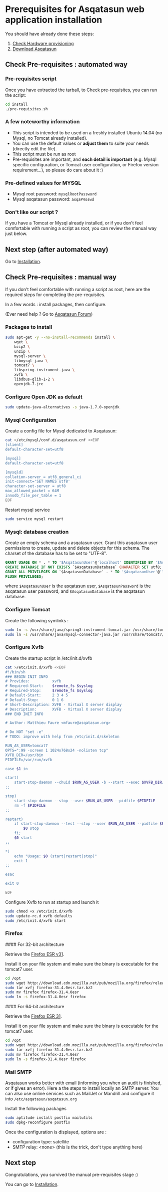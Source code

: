 # Prerequisites for Asqatasun web application installation

You should have already done these steps:

1. [Check Hardware provisioning](Hardware_network_provisioning.md)
2. [Download Asqatasun](Download.md)

## Check Pre-requisites : automated way

### Pre-requisites script

Once you have extracted the tarball, to Check pre-requisites, you can run the script:

```sh
cd install
./pre-requisites.sh
```

### A few noteworthy information

* This script is intended to be used on a freshly installed Ubuntu 14.04 (no Mysql, 
no Tomcat already installed).
* You can use the default values or **adjust them** to suite your needs (directly edit the file).
* This script must be run as root
* Pre-requisites are important, and **each detail is important** (e.g. Mysql specific 
configuration, or Tomcat user configuration, or Firefox version requirement...), so please
do care about it :)

### Pre-defined values for MYSQL

* Mysql root password: `mysqlRootPassword`
* Mysql asqatasun password: `asqaP4sswd`

### Don't like our script ?

If you have a Tomcat or Mysql already installed, or if you don't feel comfortable
with running a script as root, you can review the manual way just below.

## Next step (after automated way)

Go to [Installation](Installation.md).


## Check Pre-requisites : manual way

If you don't feel comfortable with running a script as root, here are the
required steps for completing the pre-requisites.

In a few words : install packages, then configure.

(Ever need help ? Go to [Asqatasun Forum](http://forum.asqatasun.org))

### Packages to install

```sh
sudo apt-get -y --no-install-recommends install \
    wget \
    bzip2 \
    unzip \
    mysql-server \
    libmysql-java \
    tomcat7 \
    libspring-instrument-java \
    xvfb \
    libdbus-glib-1-2 \
    openjdk-7-jre
```

### Configure Open JDK as default

```sh
sudo update-java-alternatives -s java-1.7.0-openjdk
```

### Mysql Configuration

Create a config file for Mysql dedicated to Asqatasun:

```sh
cat >/etc/mysql/conf.d/asqatasun.cnf <<EOF
[client]
default-character-set=utf8

[mysql]
default-character-set=utf8

[mysqld]
collation-server = utf8_general_ci
init-connect='SET NAMES utf8'
character-set-server = utf8
max_allowed_packet = 64M
innodb_file_per_table = 1
EOF
```

Restart mysql service
```sh
sudo service mysql restart
```

### Mysql: database creation

Create an empty schema and a asqatasun user. Grant this asqatasun user permissions 
to create, update and delete objects for this schema. The charset of the database 
has to be set to "UTF-8".

```sql
GRANT USAGE ON * . * TO '$AsqatasunUser'@'localhost' IDENTIFIED BY '$AsqatasunPassword';
CREATE DATABASE IF NOT EXISTS `$AsqatasunDatabase` CHARACTER SET utf8;
GRANT ALL PRIVILEGES ON `$AsqatasunDatabase` . * TO '$AsqatasunUser'@'localhost';
FLUSH PRIVILEGES;
```

where `$AsqatasunUser` is the asqatasun user, `$AsqatasunPassword` is the asqatasun user password, and `$AsqatasunDatabase` is the asqatasun database.

### Configure Tomcat 

Create the following symlinks : 
```sh
sudo ln -s /usr/share/java/spring3-instrument-tomcat.jar /usr/share/tomcat7/lib/spring3-instrument-tomcat.jar
sudo ln -s /usr/share/java/mysql-connector-java.jar /usr/share/tomcat7/lib/mysql-connector-java.jar
```

### Configure Xvfb

Create the startup script in /etc/init.d/xvfb

```sh
cat >/etc/init.d/xvfb <<EOF
#!/bin/sh
### BEGIN INIT INFO
# Provides:          xvfb
# Required-Start:    $remote_fs $syslog
# Required-Stop:     $remote_fs $syslog
# Default-Start:     2 3 4 5
# Default-Stop:      0 1 6
# Short-Description: XVFB - Virtual X server display
# Description:       XVFB - Virtual X server display
### END INIT INFO

# Author: Matthieu Faure <mfaure@asqatasun.org>

# Do NOT "set -e"
# TODO: improve with help from /etc/init.d/skeleton

RUN_AS_USER=tomcat7
OPTS=":99 -screen 1 1024x768x24 -nolisten tcp"
XVFB_DIR=/usr/bin
PIDFILE=/var/run/xvfb

case $1 in

start)
	start-stop-daemon --chuid $RUN_AS_USER -b --start --exec $XVFB_DIR/Xvfb --make-pidfile --pidfile $PIDFILE -- $OPTS &
;;

stop)
	start-stop-daemon --stop --user $RUN_AS_USER --pidfile $PIDFILE
	rm -f $PIDFILE
;;

restart)
	if start-stop-daemon --test --stop --user $RUN_AS_USER --pidfile $PIDFILE >/dev/null; then
		$0 stop
	fi;
	$0 start
;;

*)
	echo "Usage: $0 (start|restart|stop)"
	exit 1
;;

esac

exit 0

EOF
```

Configure Xvfb to run at startup and launch it
```sh
sudo chmod +x /etc/init.d/xvfb
sudo update-rc.d xvfb defaults
sudo /etc/init.d/xvfb start

```

### Firefox

#### For 32-bit architecture

Retrieve the [Firefox ESR v31](http://download.cdn.mozilla.net/pub/mozilla.org/firefox/releases/31.4.0esr/linux-i686/en-US/firefox-31.4.0esr.tar.bz2).

Install it on your file system and make sure the binary is executable for the tomcat7 user.

```sh
cd /opt
sudo wget http://download.cdn.mozilla.net/pub/mozilla.org/firefox/releases/31.4.0esr/linux-i686/en-US/firefox-31.4.0esr.tar.bz2
sudo tar xvfj firefox-31.4.0esr.tar.bz2
sudo mv firefox firefox-31.4.0esr
sudo ln -s firefox-31.4.0esr firefox
```

#### For 64-bit architecture

Retrieve the [Firefox ESR 31](http://download.cdn.mozilla.net/pub/mozilla.org/firefox/releases/31.4.0esr/linux-x86_64/en-US/firefox-31.4.0esr.tar.bz2).

Install it on your file system and make sure the binary is executable for the tomcat7 user.

```sh
cd /opt
sudo wget http://download.cdn.mozilla.net/pub/mozilla.org/firefox/releases/31.4.0esr/linux-x86_64/en-US/firefox-31.4.0esr.tar.bz2
sudo tar xvfj firefox-31.4.0esr.tar.bz2
sudo mv firefox firefox-31.4.0esr
sudo ln -s firefox-31.4.0esr firefox
```

### Mail SMTP

Asqatasun works better with email (informing you when an audit is finished, or if gives an error).
Here a the steps to install locally an SMTP server. You can also use online services 
such as MailJet or Mandrill and configure it into `/etc/asqatasun/asqatasun.org`

Install the following packages
```sh
sudo aptitude install postfix mailutils
sudo dpkg-reconfigure postfix
```
Once the configuration is displayed, options are :

* configuration type: satellite
* SMTP relay: &lt;none&gt; (this is the trick, don't type anything here)

## Next step

Congratulations, you survived the manual pre-requisites stage :)

You can go to [Installation](Installation.md).